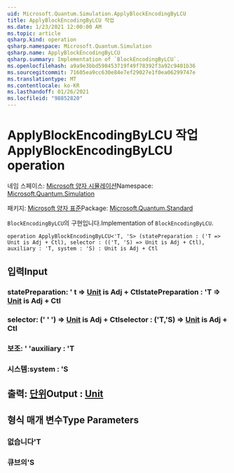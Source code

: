```yaml
---
uid: Microsoft.Quantum.Simulation.ApplyBlockEncodingByLCU
title: ApplyBlockEncodingByLCU 작업
ms.date: 1/23/2021 12:00:00 AM
ms.topic: article
qsharp.kind: operation
qsharp.namespace: Microsoft.Quantum.Simulation
qsharp.name: ApplyBlockEncodingByLCU
qsharp.summary: Implementation of `BlockEncodingByLCU`.
ms.openlocfilehash: a9a9e3bbd598453719f49f78392f3a92c9401b36
ms.sourcegitcommit: 71605ea9cc630e84e7ef29027e1f0ea06299747e
ms.translationtype: MT
ms.contentlocale: ko-KR
ms.lasthandoff: 01/26/2021
ms.locfileid: "98852820"
---
```

# <a name="applyblockencodingbylcu-operation"></a><span data-ttu-id="41826-102">ApplyBlockEncodingByLCU 작업</span><span class="sxs-lookup"><span data-stu-id="41826-102">ApplyBlockEncodingByLCU operation</span></span>

<span data-ttu-id="41826-103">네임 스페이스: [Microsoft 양자 시뮬레이션](xref:Microsoft.Quantum.Simulation)</span><span class="sxs-lookup"><span data-stu-id="41826-103">Namespace: [Microsoft.Quantum.Simulation](xref:Microsoft.Quantum.Simulation)</span></span>

<span data-ttu-id="41826-104">패키지: [Microsoft 양자 표준](https://nuget.org/packages/Microsoft.Quantum.Standard)</span><span class="sxs-lookup"><span data-stu-id="41826-104">Package: [Microsoft.Quantum.Standard](https://nuget.org/packages/Microsoft.Quantum.Standard)</span></span>


<span data-ttu-id="41826-105">`BlockEncodingByLCU`의 구현입니다.</span><span class="sxs-lookup"><span data-stu-id="41826-105">Implementation of `BlockEncodingByLCU`.</span></span>

```qsharp
operation ApplyBlockEncodingByLCU<'T, 'S> (statePreparation : ('T => Unit is Adj + Ctl), selector : (('T, 'S) => Unit is Adj + Ctl), auxiliary : 'T, system : 'S) : Unit is Adj + Ctl
```


## <a name="input"></a><span data-ttu-id="41826-106">입력</span><span class="sxs-lookup"><span data-stu-id="41826-106">Input</span></span>

### <a name="statepreparation--t--unit--is-adj--ctl"></a><span data-ttu-id="41826-107">statePreparation: ' t => [Unit](xref:microsoft.quantum.lang-ref.unit)  is Adj + Ctl</span><span class="sxs-lookup"><span data-stu-id="41826-107">statePreparation : 'T => [Unit](xref:microsoft.quantum.lang-ref.unit)  is Adj + Ctl</span></span>




### <a name="selector--ts--unit--is-adj--ctl"></a><span data-ttu-id="41826-108">selector: (' ' ') => [Unit](xref:microsoft.quantum.lang-ref.unit)  is Adj + Ctl</span><span class="sxs-lookup"><span data-stu-id="41826-108">selector : ('T,'S) => [Unit](xref:microsoft.quantum.lang-ref.unit)  is Adj + Ctl</span></span>




### <a name="auxiliary--t"></a><span data-ttu-id="41826-109">보조: ' '</span><span class="sxs-lookup"><span data-stu-id="41826-109">auxiliary : 'T</span></span>




### <a name="system--s"></a><span data-ttu-id="41826-110">시스템:</span><span class="sxs-lookup"><span data-stu-id="41826-110">system : 'S</span></span>





## <a name="output--unit"></a><span data-ttu-id="41826-111">출력: [단위](xref:microsoft.quantum.lang-ref.unit)</span><span class="sxs-lookup"><span data-stu-id="41826-111">Output : [Unit](xref:microsoft.quantum.lang-ref.unit)</span></span>



## <a name="type-parameters"></a><span data-ttu-id="41826-112">형식 매개 변수</span><span class="sxs-lookup"><span data-stu-id="41826-112">Type Parameters</span></span>

### <a name="t"></a><span data-ttu-id="41826-113">없습니다</span><span class="sxs-lookup"><span data-stu-id="41826-113">'T</span></span>


### <a name="s"></a><span data-ttu-id="41826-114">큐브의</span><span class="sxs-lookup"><span data-stu-id="41826-114">'S</span></span>

